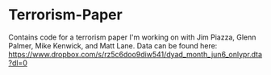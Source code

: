 # Terrorism-Paper
Contains code for a terrorism paper I'm working on with Jim Piazza, Glenn Palmer, Mike Kenwick, and Matt Lane. Data can be found here: https://www.dropbox.com/s/rz5c6doo9diw541/dyad_month_jun6_onlypr.dta?dl=0
